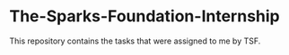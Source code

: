 # The-Sparks-Foundation-Internship
This repository contains the tasks that were assigned to me by TSF. 
